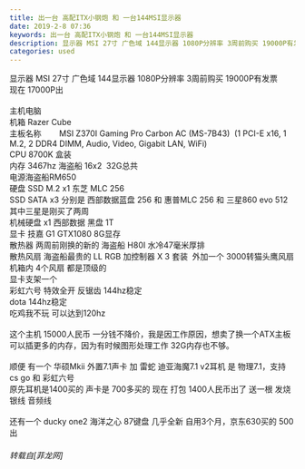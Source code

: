 ```yaml
---
title: 出一台 高配ITX小钢炮 和 一台144MSI显示器
date: 2019-2-8 07:36
keywords: 出一台 高配ITX小钢炮 和 一台144MSI显示器
description: 显示器 MSI 27寸 广色域 144显示器 1080P分辨率 3周前购买 19000P有发票现在 17000P出主机电脑机箱 Razer Cube 主板名称        MSI Z370I Gaming Pro Carbon AC (MS-7B43)  (1 PCI-E x16, 1 M.2, 2 DDR4 DIMM, Audio, Video, Gigabit LAN, WiFi)CPU 8700K 盒装内存 3467hz 海盗船 16x2  32G总共电源海盗船RM650硬盘 SSD M.2 x1 东芝 MLC 256SSD SATA x3 分别是 西部数据蓝盘 256 和 惠普MLC 256 和 三星860 evo 512 其中三星是刚买了两周机械硬盘 x1 西部数据 黑盘 1T显卡 技嘉 G1 GTX1080 8G显存散热器 两周前刚换的新的 海盗船 H80I 水冷47毫米厚排散热风扇 海盗船最贵的 LL RGB 加控制器 X 3 套装  外加一个 3000转猫头鹰风扇 机箱内 4个风扇 都是顶级的显卡支架一个彩虹六号 特效全开 反锯齿 144hz稳定dota 144hz稳定 吃鸡我不玩 可以达到120hz这个主机 15000人民币 一分钱不降价，我是因工作原因，想卖了换一个ATX主板 可以插更多的内存，因为有时候图形处理工作 32G内存也不够。顺便 有一个 华硕Mkii 外置7.1声卡 加 雷蛇 迪亚海魔7.1 v2耳机 是 物理7.1，支持 cs go 和 彩虹六号原先耳机是1400买的 声卡是 700多买的 现在 打包 1400人民币出了 送一根 发烧银线 音频线还有一个 ducky one2 海洋之心 87键盘 几乎全新 自用3个月，京东630买的 500出
categories: used
---
```

<td class="t_f" id="postmessage_2947199">

显示器 MSI 27寸 广色域 144显示器 1080P分辨率 3周前购买 19000P有发票<br/>
现在 17000P出<br/>
<br/>
主机电脑<br/>
机箱 Razer Cube <br/>
主板名称        MSI Z370I Gaming Pro Carbon AC (MS-7B43)  (1 PCI-E x16, 1 M.2, 2 DDR4 DIMM, Audio, Video, Gigabit LAN, WiFi)<br/>
CPU 8700K 盒装<br/>
内存 3467hz 海盗船 16x2  32G总共<br/>
电源海盗船RM650<br/>
硬盘 SSD M.2 x1 东芝 MLC 256<br/>
SSD SATA x3 分别是 西部数据蓝盘 256 和 惠普MLC 256 和 三星860 evo 512 <br/>
其中三星是刚买了两周<br/>
机械硬盘 x1 西部数据 黑盘 1T<br/>
显卡 技嘉 G1 GTX1080 8G显存<br/>
散热器 两周前刚换的新的 海盗船 H80I 水冷47毫米厚排<br/>
散热风扇 海盗船最贵的 LL RGB 加控制器 X 3 套装  外加一个 3000转猫头鹰风扇 机箱内 4个风扇 都是顶级的<br/>
显卡支架一个<br/>
彩虹六号 特效全开 反锯齿 144hz稳定<br/>
dota 144hz稳定 <br/>
吃鸡我不玩 可以达到120hz<br/>
<br/>
这个主机 15000人民币 一分钱不降价，我是因工作原因，想卖了换一个ATX主板 可以插更多的内存，因为有时候图形处理工作 32G内存也不够。<br/>
<br/>
顺便 有一个 华硕Mkii 外置7.1声卡 加 雷蛇 迪亚海魔7.1 v2耳机 是 物理7.1，支持 cs go 和 彩虹六号<br/>
原先耳机是1400买的 声卡是 700多买的 现在 打包 1400人民币出了 送一根 发烧银线 音频线<br/>
<br/>
还有一个 ducky one2 海洋之心 87键盘 几乎全新 自用3个月，京东630买的 500出</td>
###### 转载自[菲龙网]